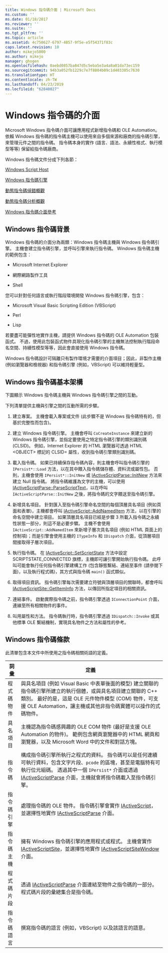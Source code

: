 ```yaml
---
title: Windows 指令碼介面 | Microsoft Docs
ms.custom: ''
ms.date: 01/18/2017
ms.reviewer: ''
ms.suite: ''
ms.tgt_pltfrm: ''
ms.topic: article
ms.assetid: 4c750627-6797-4857-9f5e-e5f54371f83c
caps.latest.revision: 10
author: mikejo5000
ms.author: mikejo
manager: ghogen
ms.openlocfilehash: 0aebd0857ba847d5c5eba5e3a4a8a01da73ec159
ms.sourcegitcommit: 94b3a052fb1229c7e7f8804b09c1d403385c7630
ms.translationtype: HT
ms.contentlocale: zh-TW
ms.lasthandoff: 04/23/2019
ms.locfileid: "62840027"
---
```

# <a name="windows-script-interfaces"></a>Windows 指令碼的介面

Microsoft Windows 指令碼介面可讓應用程式新增指令碼和 OLE Automation。 依賴 Windows 指令碼的指令碼主機可以使用來自多個來源和廠商的指令碼引擎，來管理元件之間的指令碼。 指令碼本身的實作 (語言、語法、永續性格式、執行模型等等) 保留給指令碼廠商。

Windows 指令碼文件分成下列各節：

[Windows Script Host](../winscript/windows-script-hosts.md)

[Windows 指令碼引擎](../winscript/windows-script-engines.md)

[動態指令碼偵錯概觀](../winscript/active-script-debugging-overview.md)

[動態指令碼分析概觀](../winscript/active-script-profiling-overview.md)

[Windows 指令碼介面參考](../winscript/reference/windows-script-interfaces-reference.md)

## <a name="windows-script-background"></a>Windows 指令碼背景

Windows 指令碼的介面分為兩類：Windows 指令碼主機與 Windows 指令碼引擎。 主機會建立指令碼引擎，並呼叫引擎來執行指令碼。 Windows 指令碼主機的範例包含：

- Microsoft Internet Explorer

- 網際網路製作工具

- Shell

您可以針對任何語言或執行階段環境開發 Windows 指令碼引擎，包含：

- Microsoft Visual Basic Scripting Edition (VBScript)

- Perl

- Lisp

若要盡可能彈性地實作主機，請提供 Windows 指令碼的 OLE Automation 包裝函式。 不過，使用此包裝函式物件具現化指令碼引擎的主機無法控制執行階段命名空間、持續性模型等等，因此會直接使用 Windows 指令碼。

Windows 指令碼設計可隔離只有製作環境才需要的介面項目；因此，非製作主機 (例如瀏覽器和檢視器) 和指令碼引擎 (例如，VBScript) 可以維持輕量型。

## <a name="windows-script-basic-architecture"></a>Windows 指令碼基本架構

下圖顯示 Windows 指令碼主機與 Windows 指令碼引擎之間的互動。

下列清單提供主機與引擎之間的互動所需的步驟。

1. 建立專案。 主機會載入專案或文件  (此步驟不是 Windows 指令碼特有的，但基於完整性而包含)。

2. 建立 Windows 指令碼引擎。 主機會呼叫 `CoCreateInstance` 來建立新的 Windows 指令碼引擎，並指定要使用之特定指令碼引擎的類別識別碼 (CLSID)。 例如，Internet Explorer 的 HTML 瀏覽器可透過 HTML \<OBJECT> 標記的 CLSID= 屬性，收到指令碼引擎類別識別碼。

3. 載入指令碼。 如果已持續保存指令碼內容，則主機會呼叫指令碼引擎的 `IPersist*::Load` 方法，以在其中餵入指令碼儲存體、資料流或屬性包。 否則，主機會使用 `IPersist*::InitNew` 或 [IActiveScriptParse::InitNew](../winscript/reference/iactivescriptparse-initnew.md) 方法來建立 Null 指令碼。 將指令碼維護為文字的主機，可以使用 [IActiveScriptParse::ParseScriptText](../winscript/reference/iactivescriptparse-parsescripttext.md)，以在呼叫 `IActiveScriptParse::InitNew` 之後，將指令碼的文字饋送至指令碼引擎。

4. 新增具名項目。 針對匯入至指令碼引擎命名空間的每個頂層具名項目 (例如頁面和表單)，主機都會呼叫 [IActiveScript::AddNamedItem](../winscript/reference/iactivescript-addnameditem.md) 方法，以在引擎的命名空間中建立項目。 如果頂層具名項目已經是步驟 3 所載入指令碼之永續性狀態一部分，則這不是必要步驟。 主機不會使用 `IActiveScript::AddNamedItem` 來新增子層次具名項目 (例如 HTML 頁面上的控制項)；而是引擎會使用主機的 `ITypeInfo` 和 `IDispatch` 介面，從頂層項目間接取得子層次項目。

5. 執行指令碼。 在 [IActiveScript::SetScriptState](../winscript/reference/iactivescript-setscriptstate.md) 方法中設定 SCRIPTSTATE_CONNECTED 旗標，主機即可讓引擎開始執行指令碼。 此呼叫可能會執行任何指令碼引擎建構工作 (包含靜態繫結、連結至事件 (請參閱下面)，以及執行程式碼)，其方式與指令碼 `main()` 函式類似。

6. 取得項目資訊。 指令碼引擎每次需要建立符號與頂層項目的關聯時，都會呼叫 [IActiveScriptSite::GetItemInfo](../winscript/reference/iactivescriptsite-getiteminfo.md) 方法，以傳回所指定項目的相關資訊。

7. 連結事件。 啟動實際指令碼之前，指令碼引擎透過 `IConnectionPoint` 介面，連線至所有相關物件的事件。

8. 叫用屬性和方法。 指令碼執行時，指令碼引擎透過 `IDispatch::Invoke` 或其他標準 OLE 繫結機制，實現具名物件之方法和屬性的參考。

## <a name="windows-script-terms"></a>Windows 指令碼條款

此清單包含本文件中所使用之指令碼相關術語的定義。

|詞彙|定義|
|----------|----------------|
|程式碼物件|與具名項目 (例如 Visual Basic 中表單後面的模型) 建立關聯的指令碼引擎所建立的執行個體，或與具名項目建立關聯的 C++ 類別。 最好的是，這是 OLE 元件物件模型 (COM) 物件，可支援 OLE Automation，讓主機或其他非指令碼實體可以操作的式碼物件。|
|具名項目|主機認為指令碼感興趣的 OLE COM 物件 (最好是支援 OLE Automation 的物件)。 範例包含網頁瀏覽器中的 HTML 網頁和瀏覽器，以及 Microsoft Word 中的文件和對話方塊。|
|指令碼|構成指令碼引擎所執行之程式的資料。 指令碼可以是任何連續可執行資料，包含文字片段、`pcode` 的區塊，甚至是電腦特有可執行位元組碼。 透過其中一個 `IPersist*` 介面或透過 [IActiveScriptParse](../winscript/reference/iactivescriptparse.md) 介面，主機就會將指令碼載入至指令碼引擎。|
|指令碼引擎|處理指令碼的 OLE 物件。 指令碼引擎會實作 [IActiveScript](../winscript/reference/iactivescript.md)，並選擇性地實作 [IActiveScriptParse](../winscript/reference/iactivescriptparse.md) 介面。|
|指令碼主機|擁有 Windows 指令碼引擎的應用程式或程式。 主機會實作 [IActiveScriptSite](../winscript/reference/iactivescriptsite.md)，並選擇性地實作 [IActiveScriptSiteWindow](../winscript/reference/iactivescriptsitewindow.md) 介面。|
|程式碼片段|透過 [IActiveScriptParse](../winscript/reference/iactivescriptparse.md) 介面連結至物件之指令碼的一部分。 程式碼片段的彙總集合是指令碼。|
|指令碼語言|撰寫指令碼的語言 (例如，VBScript) 以及該語言的語意。|